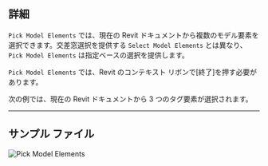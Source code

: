 ## 詳細
`Pick Model Elements` では、現在の Revit ドキュメントから複数のモデル要素を選択できます。交差窓選択を提供する `Select Model Elements` とは異なり、`Pick Model Elements` は指定ベースの選択を提供します。

`Pick Model Elements` では、Revit のコンテキスト リボンで[終了]を押す必要があります。

次の例では、現在の Revit ドキュメントから 3 つのタグ要素が選択されます。
___
## サンプル ファイル

![Pick Model Elements](./Dynamo.Nodes.DSModelElementMultipleSelection_img.jpg)
